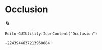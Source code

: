 # Occlusion
![](/img/Occlusion.png)

``` CSharp
EditorGUIUtility.IconContent("Occlusion")
```
```
-2243944637213960084
```
